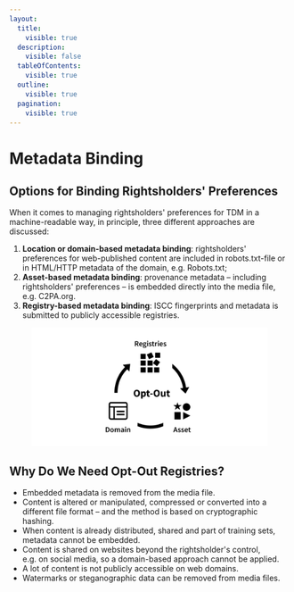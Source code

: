 ```yaml
---
layout:
  title:
    visible: true
  description:
    visible: false
  tableOfContents:
    visible: true
  outline:
    visible: true
  pagination:
    visible: true
---
```


# Metadata Binding

## Options for Binding Rightsholders' Preferences

When it comes to managing rightsholders' preferences for TDM in a machine-readable way, in principle, three different approaches are discussed:&#x20;

1. **Location or domain-based metadata binding**: rightsholders' preferences for web-published content are included in robots.txt-file or in HTML/HTTP metadata of the domain, e.g. Robots.txt;
2. **Asset-based metadata binding**: provenance metadata – including rightsholders' preferences – is embedded directly into the media file, e.g. C2PA.org.
3. **Registry-based metadata binding**: ISCC fingerprints and metadata is submitted to publicly accessible registries.&#x20;

<figure><img src="../.gitbook/assets/Opt-out Triangle.jpg" alt=""><figcaption></figcaption></figure>

## Why Do We Need Opt-Out Registries?

* Embedded metadata is removed from the media file.
* Content is altered or manipulated, compressed or converted into a different file format – and the method is based on cryptographic hashing.
* When content is already distributed, shared and part of training sets, metadata cannot be embedded.
* Content is shared on websites beyond the rightsholder's control,\
  e.g. on social media, so a domain-based approach cannot be applied.
* A lot of content is not publicly accessible on web domains.
* Watermarks or steganographic data can be removed from media files.

